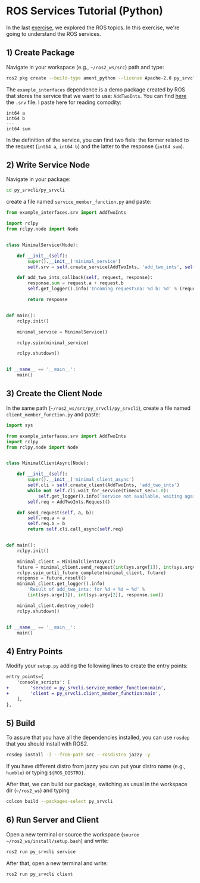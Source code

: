 # ROS Services Tutorial (Python)
In the last [exercise](https://github.com/BRAIR-Education/ROS2_lectures/tree/main/py_pubsub), we explored the ROS topics. In this exercise, we're going to understand the ROS services.

## 1) Create Package
Navigate in your workspace (e.g., `~/ros2_ws/src`) path and type:
```bash
ros2 pkg create --build-type ament_python --license Apache-2.0 py_srvcli --dependencies rclpy example_interfaces
```
The `example_interfaces` dependence is a demo package created by ROS that stores the service that we want to use: `AddTwoInts`. You can find [here](https://github.com/ros2/example_interfaces/blob/jazzy/srv/AddTwoInts.srv) the `.srv` file. I paste here for reading comodity:
```
int64 a
int64 b
---
int64 sum
```
In the definition of the service, you can find two fiels: the former related to the request (`int64 a`, `int64 b`) and the latter to the response (`int64 sum`).

## 2) Write Service Node
Navigate in your package:
```bash
cd py_srvcli/py_srvcli
```
create a file named `service_member_function.py` and paste:
```python
from example_interfaces.srv import AddTwoInts

import rclpy
from rclpy.node import Node


class MinimalService(Node):

    def __init__(self):
        super().__init__('minimal_service')
        self.srv = self.create_service(AddTwoInts, 'add_two_ints', self.add_two_ints_callback)

    def add_two_ints_callback(self, request, response):
        response.sum = request.a + request.b
        self.get_logger().info('Incoming request\na: %d b: %d' % (request.a, request.b))

        return response


def main():
    rclpy.init()

    minimal_service = MinimalService()

    rclpy.spin(minimal_service)

    rclpy.shutdown()


if __name__ == '__main__':
    main()
```

## 3) Create the Client Node
In the same path (`~/ros2_ws/src/py_srvcli/py_srvcli`), create a file named `client_member_function.py` and paste:
```python
import sys

from example_interfaces.srv import AddTwoInts
import rclpy
from rclpy.node import Node


class MinimalClientAsync(Node):

    def __init__(self):
        super().__init__('minimal_client_async')
        self.cli = self.create_client(AddTwoInts, 'add_two_ints')
        while not self.cli.wait_for_service(timeout_sec=1.0):
            self.get_logger().info('service not available, waiting again...')
        self.req = AddTwoInts.Request()

    def send_request(self, a, b):
        self.req.a = a
        self.req.b = b
        return self.cli.call_async(self.req)


def main():
    rclpy.init()

    minimal_client = MinimalClientAsync()
    future = minimal_client.send_request(int(sys.argv[1]), int(sys.argv[2]))
    rclpy.spin_until_future_complete(minimal_client, future)
    response = future.result()
    minimal_client.get_logger().info(
        'Result of add_two_ints: for %d + %d = %d' %
        (int(sys.argv[1]), int(sys.argv[2]), response.sum))

    minimal_client.destroy_node()
    rclpy.shutdown()


if __name__ == '__main__':
    main()
```

## 4) Entry Points
Modify your `setup.py` adding the following lines to create the entry points:
```diff
entry_points={
    'console_scripts': [
+        'service = py_srvcli.service_member_function:main',
+        'client = py_srvcli.client_member_function:main',
    ],
},
```

## 5) Build
To assure that you have all the dependencies installed, you can use `rosdep` that you should install with ROS2.
```bash
rosdep install -i --from-path src --rosdistro jazzy -y
```
If you have different distro from jazzy you can put your distro name (e.g., `humble`) or typing `${ROS_DISTRO}`.

After that, we can build our package, switching as usual in the workspace dir (`~/ros2_ws`) and typing
```bash
colcon build --packages-select py_srvcli
``` 

## 6) Run Server and Client
Open a new terminal or source the workspace (`source ~/ros2_ws/install/setup.bash`) and write:
```bash
ros2 run py_srvcli service
```
After that, open a new terminal and write:
```bash
ros2 run py_srvcli client
```